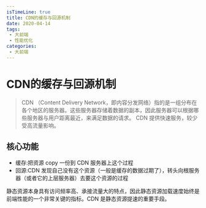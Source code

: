 ```yaml
---
isTimeLine: true
title: CDN的缓存与回源机制
date: 2020-04-14
tags:
 - 大前端
 - 性能优化
categories:
 - 大前端
---
```

# CDN的缓存与回源机制
>CDN （Content Delivery Network，即内容分发网络）指的是一组分布在各个地区的服务器。这些服务器存储着数据的副本，因此服务器可以根据哪些服务器与用户距离最近，来满足数据的请求。 CDN 提供快速服务，较少受高流量影响。

## 核心功能
* 缓存:把资源 copy 一份到 CDN 服务器上这个过程
* 回源:CDN 发现自己没有这个资源（一般是缓存的数据过期了），转头向根服务器（或者它的上层服务器）去要这个资源的过程

静态资源本身具有访问频率高、承接流量大的特点，因此静态资源加载速度始终是前端性能的一个非常关键的指标。CDN 是静态资源提速的重要手段。

<comment/>